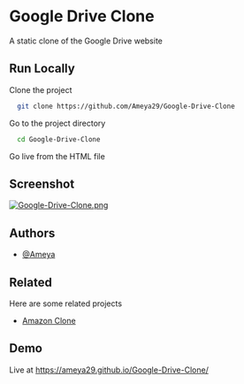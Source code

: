 
# Google Drive Clone

A static clone of the Google Drive website


## Run Locally

Clone the project

```bash
  git clone https://github.com/Ameya29/Google-Drive-Clone
```

Go to the project directory

```bash
  cd Google-Drive-Clone
```

Go live from the HTML file

## Screenshot


[![Google-Drive-Clone.png](https://i.postimg.cc/3RWSQH6S/Google-Drive-Clone.png)](https://postimg.cc/ZBtF6XJp)

## Authors

- [@Ameya](https://github.com/Ameya29)


## Related

Here are some related projects

- [Amazon Clone](https://github.com/Ameya29/Amazon-Clone)


## Demo

Live at https://ameya29.github.io/Google-Drive-Clone/


